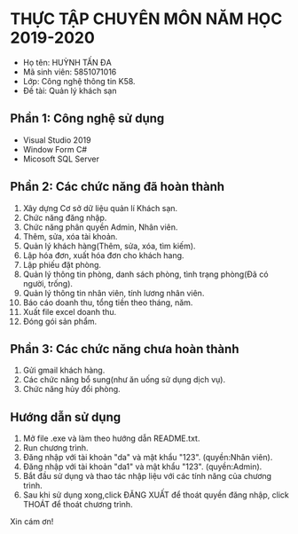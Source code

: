# THỰC TẬP CHUYÊN MÔN NĂM HỌC 2019-2020
- Họ tên: HUỲNH TẤN ĐA
- Mã sinh viên: 5851071016
- Lớp: Công nghệ thông tin K58.
- Đề tài: Quản lý khách sạn

## Phần 1: Công nghệ sử dụng
- Visual Studio 2019
- Window Form C# 
- Micosoft SQL Server

## Phần 2: Các chức năng đã hoàn thành
1.  Xây dựng Cơ sở dữ liệu quản lí Khách sạn.
2.  Chức năng đăng nhập.
3.  Chức năng phân quyền Admin, Nhân viên.
4.  Thêm, sửa, xóa tài khoản.
5.  Quản lý khách hàng(Thêm, sửa, xóa, tìm kiếm).
6.  Lập hóa đơn, xuất hóa đơn cho khách hang.
7.  Lập phiếu đặt phòng.
8.  Quản lý thông tin phòng, danh sách phòng, tình trạng phòng(Đã có người, trống).
9.  Quản lý thông tin nhân viên, tính lương nhân viên.
10. Báo cáo doanh thu, tổng tiền theo tháng, năm.
11. Xuất file excel doanh thu.
12. Đóng gói sản phẩm.

## Phần 3: Các chức năng chưa hoàn thành
1. Gửi gmail khách hàng.
2. Các chức năng bổ sung(như ăn uống sử dụng dịch vụ).
3. Chức năng hủy đổi phòng. 

## Hướng dẫn sử dụng
1. Mở file .exe và làm theo hướng dẫn README.txt.
2. Run chương trình.
3. Đăng nhập với tài khoản "da" và mật khẩu "123". (quyền:Nhân viên).
4. Đăng nhập với tài khoản "da1" và mật khẩu "123". (quyền:Admin).
5. Bắt đầu sử dụng và thao tác nhập liệu với các tính năng của chương trình.
6. Sau khi sử dụng xong,click ĐĂNG XUẤT để thoát quyền đăng nhập, click THOÁT để thoát chương trình.

Xin cám ơn!

